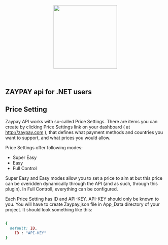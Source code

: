 <p align="center">
<img width="200px"src="http://zaypay.com/images/v2/logo.png"/>
</p>
<br>

ZAYPAY api for .NET users
------------------------------

Price Setting
------------------------------

Zaypay API works with so-called Price Settings. There are items you can create by clicking Price Settings link on your dashboard  ( at http://zaypay.com ), that defines what payment methods and countries you want to support, and what prices you would allow. 

Price Settings offer following modes:

*   Super Easy
*   Easy
*   Full Control

Super Easy and Easy modes allow you to set a price to aim at but this price can be overidden dynamically through the API (and as such, through this plugin). In Full Controll, everything can be configured.


Each Price Setting has ID and API-KEY. API-KEY should only be known to you. You will have to create Zaypay.json file in App_Data directory of your project. It should look something like this:

``` ruby

{
  default: ID,
	ID : "API-KEY"
}
```


